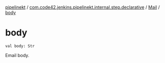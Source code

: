 [pipelinekt](../../index.md) / [com.code42.jenkins.pipelinekt.internal.step.declarative](../index.md) / [Mail](index.md) / [body](./body.md)

# body

`val body: Str`

Email body.

